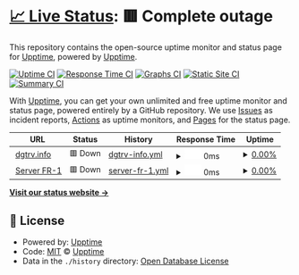 # [📈 Live Status](https://demo.upptime.js.org): <!--live status--> **🟥 Complete outage**

This repository contains the open-source uptime monitor and status page for [Upptime](https://upptime.js.org), powered by [Upptime](https://github.com/upptime/upptime).

[![Uptime CI](https://github.com/upptime/upptime/workflows/Uptime%20CI/badge.svg)](https://github.com/upptime/upptime/actions?query=workflow%3A%22Uptime+CI%22)
[![Response Time CI](https://github.com/upptime/upptime/workflows/Response%20Time%20CI/badge.svg)](https://github.com/upptime/upptime/actions?query=workflow%3A%22Response+Time+CI%22)
[![Graphs CI](https://github.com/upptime/upptime/workflows/Graphs%20CI/badge.svg)](https://github.com/upptime/upptime/actions?query=workflow%3A%22Graphs+CI%22)
[![Static Site CI](https://github.com/upptime/upptime/workflows/Static%20Site%20CI/badge.svg)](https://github.com/upptime/upptime/actions?query=workflow%3A%22Static+Site+CI%22)
[![Summary CI](https://github.com/upptime/upptime/workflows/Summary%20CI/badge.svg)](https://github.com/upptime/upptime/actions?query=workflow%3A%22Summary+CI%22)

With [Upptime](https://upptime.js.org), you can get your own unlimited and free uptime monitor and status page, powered entirely by a GitHub repository. We use [Issues](https://github.com/upptime/upptime/issues) as incident reports, [Actions](https://github.com/upptime/upptime/actions) as uptime monitors, and [Pages](https://demo.upptime.js.org) for the status page.

<!--start: status pages-->
<!-- This summary is generated by Upptime (https://github.com/upptime/upptime) -->
<!-- Do not edit this manually, your changes will be overwritten -->
<!-- prettier-ignore -->
| URL | Status | History | Response Time | Uptime |
| --- | ------ | ------- | ------------- | ------ |
| <img alt="" src="https://icons.duckduckgo.com/ip3/dgtrv.info.ico" height="13"> [dgtrv.info](https://dgtrv.info) | 🟥 Down | [dgtrv-info.yml](https://github.com/dgtrv95/uptime/commits/HEAD/history/dgtrv-info.yml) | <details><summary><img alt="Response time graph" src="./graphs/dgtrv-info/response-time-week.png" height="20"> 0ms</summary><br><a href="https://demo.upptime.js.org/history/dgtrv-info"><img alt="Response time 111" src="https://img.shields.io/endpoint?url=https%3A%2F%2Fraw.githubusercontent.com%2Fdgtrv95%2Fuptime%2FHEAD%2Fapi%2Fdgtrv-info%2Fresponse-time.json"></a><br><a href="https://demo.upptime.js.org/history/dgtrv-info"><img alt="24-hour response time 0" src="https://img.shields.io/endpoint?url=https%3A%2F%2Fraw.githubusercontent.com%2Fdgtrv95%2Fuptime%2FHEAD%2Fapi%2Fdgtrv-info%2Fresponse-time-day.json"></a><br><a href="https://demo.upptime.js.org/history/dgtrv-info"><img alt="7-day response time 0" src="https://img.shields.io/endpoint?url=https%3A%2F%2Fraw.githubusercontent.com%2Fdgtrv95%2Fuptime%2FHEAD%2Fapi%2Fdgtrv-info%2Fresponse-time-week.json"></a><br><a href="https://demo.upptime.js.org/history/dgtrv-info"><img alt="30-day response time 0" src="https://img.shields.io/endpoint?url=https%3A%2F%2Fraw.githubusercontent.com%2Fdgtrv95%2Fuptime%2FHEAD%2Fapi%2Fdgtrv-info%2Fresponse-time-month.json"></a><br><a href="https://demo.upptime.js.org/history/dgtrv-info"><img alt="1-year response time 0" src="https://img.shields.io/endpoint?url=https%3A%2F%2Fraw.githubusercontent.com%2Fdgtrv95%2Fuptime%2FHEAD%2Fapi%2Fdgtrv-info%2Fresponse-time-year.json"></a></details> | <details><summary><a href="https://demo.upptime.js.org/history/dgtrv-info">0.00%</a></summary><a href="https://demo.upptime.js.org/history/dgtrv-info"><img alt="All-time uptime 0.00%" src="https://img.shields.io/endpoint?url=https%3A%2F%2Fraw.githubusercontent.com%2Fdgtrv95%2Fuptime%2FHEAD%2Fapi%2Fdgtrv-info%2Fuptime.json"></a><br><a href="https://demo.upptime.js.org/history/dgtrv-info"><img alt="24-hour uptime 0.00%" src="https://img.shields.io/endpoint?url=https%3A%2F%2Fraw.githubusercontent.com%2Fdgtrv95%2Fuptime%2FHEAD%2Fapi%2Fdgtrv-info%2Fuptime-day.json"></a><br><a href="https://demo.upptime.js.org/history/dgtrv-info"><img alt="7-day uptime 0.00%" src="https://img.shields.io/endpoint?url=https%3A%2F%2Fraw.githubusercontent.com%2Fdgtrv95%2Fuptime%2FHEAD%2Fapi%2Fdgtrv-info%2Fuptime-week.json"></a><br><a href="https://demo.upptime.js.org/history/dgtrv-info"><img alt="30-day uptime 4.67%" src="https://img.shields.io/endpoint?url=https%3A%2F%2Fraw.githubusercontent.com%2Fdgtrv95%2Fuptime%2FHEAD%2Fapi%2Fdgtrv-info%2Fuptime-month.json"></a><br><a href="https://demo.upptime.js.org/history/dgtrv-info"><img alt="1-year uptime 0.00%" src="https://img.shields.io/endpoint?url=https%3A%2F%2Fraw.githubusercontent.com%2Fdgtrv95%2Fuptime%2FHEAD%2Fapi%2Fdgtrv-info%2Fuptime-year.json"></a></details>
| <img alt="" src="https://icons.duckduckgo.com/ip3/fr.dgtrv.info.ico" height="13"> [Server FR-1](https://fr.dgtrv.info) | 🟥 Down | [server-fr-1.yml](https://github.com/dgtrv95/uptime/commits/HEAD/history/server-fr-1.yml) | <details><summary><img alt="Response time graph" src="./graphs/server-fr-1/response-time-week.png" height="20"> 0ms</summary><br><a href="https://demo.upptime.js.org/history/server-fr-1"><img alt="Response time 0" src="https://img.shields.io/endpoint?url=https%3A%2F%2Fraw.githubusercontent.com%2Fdgtrv95%2Fuptime%2FHEAD%2Fapi%2Fserver-fr-1%2Fresponse-time.json"></a><br><a href="https://demo.upptime.js.org/history/server-fr-1"><img alt="24-hour response time 0" src="https://img.shields.io/endpoint?url=https%3A%2F%2Fraw.githubusercontent.com%2Fdgtrv95%2Fuptime%2FHEAD%2Fapi%2Fserver-fr-1%2Fresponse-time-day.json"></a><br><a href="https://demo.upptime.js.org/history/server-fr-1"><img alt="7-day response time 0" src="https://img.shields.io/endpoint?url=https%3A%2F%2Fraw.githubusercontent.com%2Fdgtrv95%2Fuptime%2FHEAD%2Fapi%2Fserver-fr-1%2Fresponse-time-week.json"></a><br><a href="https://demo.upptime.js.org/history/server-fr-1"><img alt="30-day response time 0" src="https://img.shields.io/endpoint?url=https%3A%2F%2Fraw.githubusercontent.com%2Fdgtrv95%2Fuptime%2FHEAD%2Fapi%2Fserver-fr-1%2Fresponse-time-month.json"></a><br><a href="https://demo.upptime.js.org/history/server-fr-1"><img alt="1-year response time 0" src="https://img.shields.io/endpoint?url=https%3A%2F%2Fraw.githubusercontent.com%2Fdgtrv95%2Fuptime%2FHEAD%2Fapi%2Fserver-fr-1%2Fresponse-time-year.json"></a></details> | <details><summary><a href="https://demo.upptime.js.org/history/server-fr-1">0.00%</a></summary><a href="https://demo.upptime.js.org/history/server-fr-1"><img alt="All-time uptime 0.00%" src="https://img.shields.io/endpoint?url=https%3A%2F%2Fraw.githubusercontent.com%2Fdgtrv95%2Fuptime%2FHEAD%2Fapi%2Fserver-fr-1%2Fuptime.json"></a><br><a href="https://demo.upptime.js.org/history/server-fr-1"><img alt="24-hour uptime 0.00%" src="https://img.shields.io/endpoint?url=https%3A%2F%2Fraw.githubusercontent.com%2Fdgtrv95%2Fuptime%2FHEAD%2Fapi%2Fserver-fr-1%2Fuptime-day.json"></a><br><a href="https://demo.upptime.js.org/history/server-fr-1"><img alt="7-day uptime 0.00%" src="https://img.shields.io/endpoint?url=https%3A%2F%2Fraw.githubusercontent.com%2Fdgtrv95%2Fuptime%2FHEAD%2Fapi%2Fserver-fr-1%2Fuptime-week.json"></a><br><a href="https://demo.upptime.js.org/history/server-fr-1"><img alt="30-day uptime 4.67%" src="https://img.shields.io/endpoint?url=https%3A%2F%2Fraw.githubusercontent.com%2Fdgtrv95%2Fuptime%2FHEAD%2Fapi%2Fserver-fr-1%2Fuptime-month.json"></a><br><a href="https://demo.upptime.js.org/history/server-fr-1"><img alt="1-year uptime 0.00%" src="https://img.shields.io/endpoint?url=https%3A%2F%2Fraw.githubusercontent.com%2Fdgtrv95%2Fuptime%2FHEAD%2Fapi%2Fserver-fr-1%2Fuptime-year.json"></a></details>

<!--end: status pages-->

[**Visit our status website →**](https://demo.upptime.js.org)

## 📄 License

- Powered by: [Upptime](https://github.com/upptime/upptime)
- Code: [MIT](./LICENSE) © [Upptime](https://upptime.js.org)
- Data in the `./history` directory: [Open Database License](https://opendatacommons.org/licenses/odbl/1-0/)
